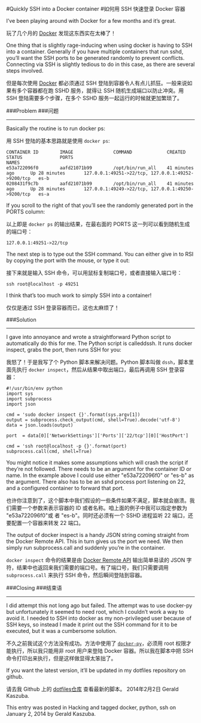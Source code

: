 #Quickly SSH into a Docker container
#如何用 SSH 快速登录 Docker 容器

I’ve been playing around with Docker for a few months and it’s great.

玩了几个月的 [Docker](https://www.docker.io/) 发现这东西实在太棒了！

One thing that is slightly rage-inducing when using docker is having to SSH into a container. Generally if you have multiple containers that run sshd, you’ll want the SSH ports to be generated randomly to prevent conflicts. Connecting via SSH is slightly tedious to do in this case, as there are several steps involved.

但是每次使用 [Docker](https://www.docker.io/) 都必须通过 SSH 登陆到容器令人有点儿抓狂。一般来说如果有多个容器都在跑 SSHD 服务，就得让 SSH 随机生成端口以防止冲突。用 SSH 登陆需要多个步骤，在多个 SSHD 服务一起运行的时候就更加繁琐了。


###Problem
###问题
***

Basically the routine is to run docker ps:

用 SSH 登陆的基本思路就是使用 `docker ps`:


    CONTAINER ID        IMAGE               COMMAND             CREATED             STATUS              PORTS                                                NAMES
    e53a722096f0        aafd21071b99        /opt/bin/run_all    41 minutes ago      Up 28 minutes       127.0.0.1:49251->22/tcp, 127.0.0.1:49252->9200/tcp   es-b
    0208431f9c7b        aafd21071b99        /opt/bin/run_all    41 minutes ago      Up 28 minutes       127.0.0.1:49249->22/tcp, 127.0.0.1:49250->9200/tcp   es-a

If you scroll to the right of that you’ll see the randomly generated port in the PORTS column:

以上即是 `docker ps` 的输出结果，在最右面的 PORTS 这一列可以看到随机生成的端口号：

    127.0.0.1:49251->22/tcp


The next step is to type out the SSH command. You can either give in to RSI by copying the port with the mouse, or type it out:

接下来就是输入 SSH 命令，可以用鼠标复制端口号，或者直接输入端口号：

    ssh root@localhost -p 49251

I think that’s too much work to simply SSH into a container!

仅仅是通过 SSH 登录容器而已，这也太麻烦了！

###Solution
***


I gave into annoyance and wrote a straightforward Python script to automatically do this for me. The Python script is calleddssh. It runs docker inspect, grabs the port, then runs SSH for you:

我怒了！于是我写了个 Python 脚本来解决问题。Python 脚本叫做 `dssh`，脚本里面先执行 `docker inspect`，然后从结果中取出端口，最后再调用 SSH 登录容器：
    
    #!/usr/bin/env python
    import sys
    import subprocess
    import json
     
    cmd = 'sudo docker inspect {}'.format(sys.argv[1])
    output = subprocess.check_output(cmd, shell=True).decode('utf-8')
    data = json.loads(output)
     
    port  = data[0]['NetworkSettings']['Ports']['22/tcp'][0]['HostPort']
     
    cmd = 'ssh root@localhost -p {}'.format(port)
    subprocess.call(cmd, shell=True)

You might notice it makes some assumptions which will crash the script if they’re not followed. There needs to be an argument for the container ID or name. In the example above I could use either "e53a722096f0" or "es-b" as the argument. There also has to be an sshd process port listening on 22, and a configured container to forward that port.

也许你注意到了，这个脚本中我们假设的一些条件如果不满足，脚本就会崩溃。我们需要一个参数来表示容器的 ID 或者名称。咱上面的例子中我可以指定参数为 "e53a722096f0"或 者 "es-b"。同时还必须有一个 SSHD 进程监听 22 端口，还要配置一个容器来转发 22 端口。

The output of docker inspect is a handy JSON string coming straight from the Docker Remote API. This in turn gives us the port we need. We then simply run subprocess.call and suddenly you’re in the container.

`docker inspect` 命令的结果是由 [Docker Remote API](http://docs.docker.io/en/latest/api/docker_remote_api_v1.8/#inspect-a-container) 输出简单易读的 JSON 字符，结果中也返回来我们需要的端口号。有了端口号，我们只需要调用 `subprocess.call` 来执行 SSH 命令，然后瞬间登陆到容器。


###Closing
###结束语
***
I did attempt this not long ago but failed. The attempt was to use docker-py but unfortunately it seemed to need root, which I couldn’t work a way to avoid it. I needed to SSH into docker as my non-privileged user because of SSH keys, so instead I made it print out the SSH command for it to be executed, but it was a cumbersome solution.

不久之前我试这个方法没有成功。方法中使用了 [`docker-py`](https://github.com/dotcloud/docker-py)，必须用 root 权限才能执行，所以我只能用非 root 用户来登陆 Docker 容器。所以我在脚本中把 SSH 命令打印出来执行，但是这样做显得太笨拙了。


If you want the latest version, it’ll be updated in my dotfiles repository on github.

请去我 Github 上的 [dotfiles仓库](https://github.com/gak/dotfiles/blob/master/home/bin/dssh) 查看最新的脚本。
2014年2月2日
Gerald Kaszuba.

This entry was posted in Hacking and tagged docker, python, ssh on January 2, 2014 by Gerald Kaszuba.
